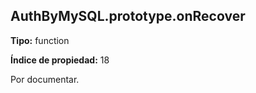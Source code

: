 ## AuthByMySQL.prototype.onRecover

**Tipo:** function

**Índice de propiedad:** 18

Por documentar.



